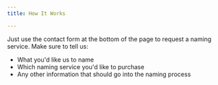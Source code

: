 ```yaml
---
title: How It Works

---
```


Just use the contact form at the bottom of the page to request a naming service. Make sure to tell us:

- What you'd like us to name
- Which naming service you'd like to purchase
- Any other information that should go into the naming process